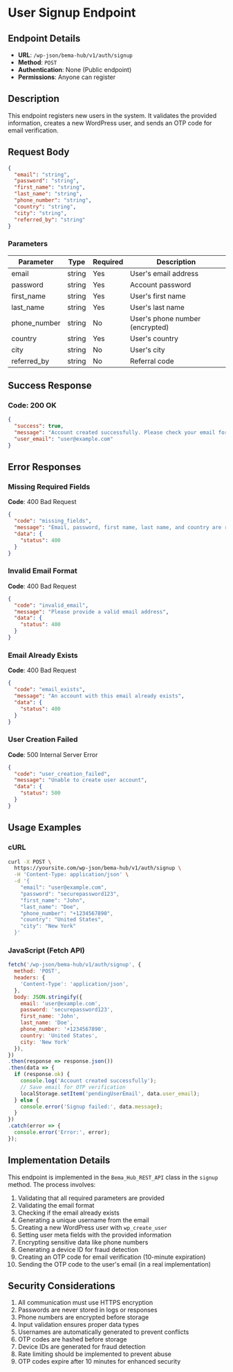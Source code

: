 # User Signup Endpoint

## Endpoint Details
- **URL**: `/wp-json/bema-hub/v1/auth/signup`
- **Method**: `POST`
- **Authentication**: None (Public endpoint)
- **Permissions**: Anyone can register

## Description
This endpoint registers new users in the system. It validates the provided information, creates a new WordPress user, and sends an OTP code for email verification.

## Request Body
```json
{
  "email": "string",
  "password": "string",
  "first_name": "string",
  "last_name": "string",
  "phone_number": "string",
  "country": "string",
  "city": "string",
  "referred_by": "string"
}
```

### Parameters
| Parameter     | Type   | Required | Description                          |
|---------------|--------|----------|--------------------------------------|
| email         | string | Yes      | User's email address                 |
| password      | string | Yes      | Account password                     |
| first_name    | string | Yes      | User's first name                    |
| last_name     | string | Yes      | User's last name                     |
| phone_number  | string | No       | User's phone number (encrypted)      |
| country       | string | Yes      | User's country                       |
| city          | string | No       | User's city                          |
| referred_by   | string | No       | Referral code                        |

## Success Response

### Code: 200 OK
```json
{
  "success": true,
  "message": "Account created successfully. Please check your email for verification code.",
  "user_email": "user@example.com"
}
```

## Error Responses

### Missing Required Fields
**Code**: 400 Bad Request
```json
{
  "code": "missing_fields",
  "message": "Email, password, first name, last name, and country are required",
  "data": {
    "status": 400
  }
}
```

### Invalid Email Format
**Code**: 400 Bad Request
```json
{
  "code": "invalid_email",
  "message": "Please provide a valid email address",
  "data": {
    "status": 400
  }
}
```

### Email Already Exists
**Code**: 400 Bad Request
```json
{
  "code": "email_exists",
  "message": "An account with this email already exists",
  "data": {
    "status": 400
  }
}
```

### User Creation Failed
**Code**: 500 Internal Server Error
```json
{
  "code": "user_creation_failed",
  "message": "Unable to create user account",
  "data": {
    "status": 500
  }
}
```

## Usage Examples

### cURL
```bash
curl -X POST \
  https://yoursite.com/wp-json/bema-hub/v1/auth/signup \
  -H 'Content-Type: application/json' \
  -d '{
    "email": "user@example.com",
    "password": "securepassword123",
    "first_name": "John",
    "last_name": "Doe",
    "phone_number": "+1234567890",
    "country": "United States",
    "city": "New York"
  }'
```

### JavaScript (Fetch API)
```javascript
fetch('/wp-json/bema-hub/v1/auth/signup', {
  method: 'POST',
  headers: {
    'Content-Type': 'application/json',
  },
  body: JSON.stringify({
    email: 'user@example.com',
    password: 'securepassword123',
    first_name: 'John',
    last_name: 'Doe',
    phone_number: '+1234567890',
    country: 'United States',
    city: 'New York'
  }),
})
.then(response => response.json())
.then(data => {
  if (response.ok) {
    console.log('Account created successfully');
    // Save email for OTP verification
    localStorage.setItem('pendingUserEmail', data.user_email);
  } else {
    console.error('Signup failed:', data.message);
  }
})
.catch(error => {
  console.error('Error:', error);
});
```

## Implementation Details

This endpoint is implemented in the `Bema_Hub_REST_API` class in the `signup` method. The process involves:

1. Validating that all required parameters are provided
2. Validating the email format
3. Checking if the email already exists
4. Generating a unique username from the email
5. Creating a new WordPress user with `wp_create_user`
6. Setting user meta fields with the provided information
7. Encrypting sensitive data like phone numbers
8. Generating a device ID for fraud detection
9. Creating an OTP code for email verification (10-minute expiration)
10. Sending the OTP code to the user's email (in a real implementation)

## Security Considerations

1. All communication must use HTTPS encryption
2. Passwords are never stored in logs or responses
3. Phone numbers are encrypted before storage
4. Input validation ensures proper data types
5. Usernames are automatically generated to prevent conflicts
6. OTP codes are hashed before storage
7. Device IDs are generated for fraud detection
8. Rate limiting should be implemented to prevent abuse
9. OTP codes expire after 10 minutes for enhanced security
